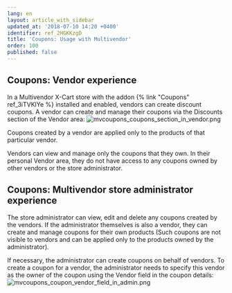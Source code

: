 ```yaml
---
lang: en
layout: article_with_sidebar
updated_at: '2018-07-10 14:20 +0400'
identifier: ref_2HGKKzgD
title: 'Coupons: Usage with Multivendor'
order: 100
published: false
---
```

## Coupons: Vendor experience
In a Multivendor X-Cart store with the addon {% link "Coupons" ref_3iTVKlYe %} installed and enabled, vendors can create discount coupons. A vendor can create and manage their coupons via the Discounts section of the Vendor area:
![mvcoupons_coupons_section_in_vendor.png]({{site.baseurl}}/attachments/ref_2HGKKzgD/mvcoupons_coupons_section_in_vendor.png)

Coupons created by a vendor are applied only to the products of that particular vendor.

Vendors can view and manage only the coupons that they own. In their personal Vendor area, they do not have access to any coupons owned by other vendors or the store administrator.

## Coupons: Multivendor store administrator experience
The store administrator can view, edit and delete any coupons created by the vendors. If the administrator themselves is also a vendor, they can create and manage coupons for their own products (Such coupons are not visible to vendors and can be applied only to the products owned by the administrator).

If necessary, the administrator can create coupons on behalf of vendors. To create a coupon for a vendor, the administrator needs to specify this vendor as the owner of the coupon using the Vendor field in the coupon details:
![mvcoupons_coupon_vendor_field_in_admin.png]({{site.baseurl}}/attachments/ref_2HGKKzgD/mvcoupons_coupon_vendor_field_in_admin.png)

